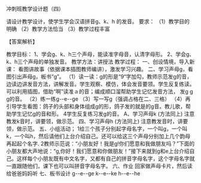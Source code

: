 冲刺班教学设计题（四）

请设计教学设计，使学生学会汉语拼音g、k、h 的发音。
要求：
（1）教学目的明确
（2）教学方法恰当
（3）教学过程丰富

【答案解析】

教学目标：
1、学会g、k、h三个声母，能读准字母音，认清字母形。
2、学会g、k、h三个声母的单独发音。
教学方法：讲授法
教学过程：
一、创设情境，导入新课：
  看图讲故事（依据课本插图教师编讲），激发学习兴趣。
二、学习声母g，看图引出声母g，板书“g”。
（1）读一读：g的形是“9“字加勾，教师示范发g的音，边读边讲发音方法，讲解发音。学生观察、模仿，体会发音要领。学生反复练读。可以利用插图，借助“啊”读准ａ的音；编成顺口溜帮助学生记忆发音方法， 发g g g的音。
（2）练一练g--e--ge
（3）写一写g（强调占格在二、三格）
（4）再引导学生看图：鸽子的头部和身体组成g的形，鸽子发的就是的g音。教儿歌，帮助学生记忆g的音和形。
4学生反复练习发g的音。
A、学习声母k (方法同上) 注意教发k音时，讲要领，做示范。
四、学习声母h (方法同上)
注意教发音时，讲要领，做示范。
五、小组活动；
1给三个孩子分别起字母名字，一个叫g，一个叫k，一个叫h，然后请他们上台介绍自己。还可以给这三个声母分别加上几个韵母再起起个名字.
2教师示范说：“小朋友好！我是g!你们愿意和我做朋友吗？”下面的小朋友都大声地说：“g,你好！我们愿意和你做朋友！”接下来就到g和e上台介绍自己。这样每个小朋友既有中文名字，又都有自己的拼音字母名字，这个字母名字就一直跟随他们，课下也可以叫拼音字母名字。
六、作业
回家做声母卡片，然后读给爸爸妈妈听
七、板书设计
g--e--ge   k--e--ke   h--e--he